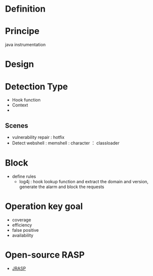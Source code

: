 # Definition

# Principe
 java instrumentation
 
 
# Design 
 
# Detection Type
- Hook function
- Context
- 

## Scenes
- vulnerability repair : hotfix
- Detect webshell : memshell : character ： classloader

# Block
- define rules
  - log4j : hook lookup function and extract the domain and version, generate the alarm and block the requests

# Operation key goal
 - coverage
 - efficiency
 - false positive
 - availability

# Open-source RASP
- [JRASP](https://www.jrasp.com/)
